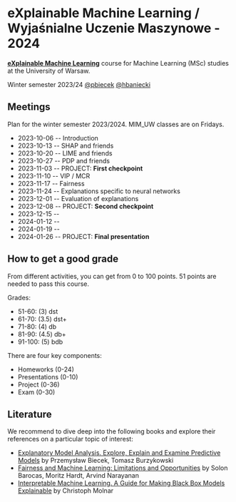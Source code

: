 # eXplainable Machine Learning / Wyjaśnialne Uczenie Maszynowe - 2024

[**eXplainable Machine Learning**](https://usosweb.uw.edu.pl/kontroler.php?_action=katalog2/przedmioty/pokazZajecia&zaj_cyk_id=514785&gr_nr=1) course for Machine Learning (MSc) studies at the University of Warsaw. 

Winter semester 2023/24 [@pbiecek](https://github.com/pbiecek) [@hbaniecki](https://github.com/hbaniecki)


## Meetings

Plan for the winter semester 2023/2024. MIM_UW classes are on Fridays. 


* 2023-10-06  --  Introduction	
* 2023-10-13  --  SHAP and friends	
* 2023-10-20  --  LIME and friends	
* 2023-10-27  --  PDP and friends		
* 2023-11-03  --  PROJECT: **First checkpoint** 
* 2023-11-10  --  VIP / MCR	
* 2023-11-17  --  Fairness	
* 2023-11-24  --  Explanations specific to neural networks	
* 2023-12-01  --  Evaluation of explanations	
* 2023-12-08  --  PROJECT: **Second checkpoint** 	
* 2023-12-15  --  	
* 2024-01-12  --  	
* 2024-01-19  --  	
* 2024-01-26  -- PROJECT: **Final presentation**  	

## How to get a good grade

From different activities, you can get from 0 to 100 points. 51 points are needed to pass this course.

Grades:

* 51-60: (3) dst
* 61-70: (3.5) dst+
* 71-80: (4) db
* 81-90: (4.5) db+
* 91-100: (5) bdb


There are four key components:

* Homeworks (0-24)
* Presentations (0-10)
* Project (0-36)
* Exam  (0-30)


## Literature

We recommend to dive deep into the following books and explore their references on a particular topic of interest:

* [Explanatory Model Analysis. Explore, Explain and Examine Predictive Models](https://pbiecek.github.io/ema/) by Przemysław Biecek, Tomasz Burzykowski
* [Fairness and Machine Learning: Limitations and Opportunities](https://fairmlbook.org/) by Solon Barocas, Moritz Hardt, Arvind Narayanan
* [Interpretable Machine Learning. A Guide for Making Black Box Models Explainable](https://christophm.github.io/interpretable-ml-book/) by Christoph Molnar

